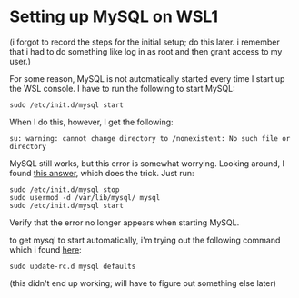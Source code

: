 # Setting up MySQL on WSL1

(i forgot to record the steps for the initial setup; do this later. i remember that i had to do something like log in as root and then grant access to my user.)

For some reason, MySQL is not automatically started every time I start up the WSL console. I have to run the following to start MySQL:

```
sudo /etc/init.d/mysql start 
```

When I do this, however, I get the following:

```
su: warning: cannot change directory to /nonexistent: No such file or directory 
```

MySQL still works, but this error is somewhat worrying. Looking around, I found [this answer](https://stackoverflow.com/a/63040661/3422337), which does the trick. Just run:

```
sudo /etc/init.d/mysql stop
sudo usermod -d /var/lib/mysql/ mysql
sudo /etc/init.d/mysql start
```

Verify that the error no longer appears when starting MySQL.


to get mysql to start automatically, i'm trying out the following command which i found [here](https://askubuntu.com/a/416312):

```
sudo update-rc.d mysql defaults
```

(this didn't end up working; will have to figure out something else later)
